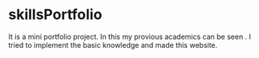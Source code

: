 # skillsPortfolio
It is a mini portfolio project. In this my provious academics can be seen . I tried to implement the basic knowledge and made this website. 
